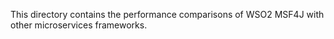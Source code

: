 This directory contains the performance comparisons of WSO2 MSF4J with other microservices frameworks.